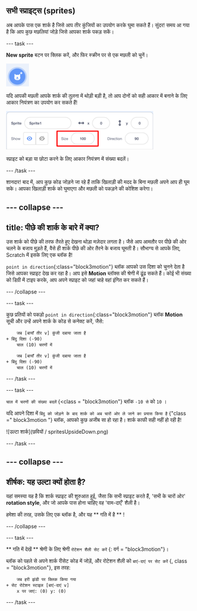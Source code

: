 ## सभी स्प्राइट्स (sprites)

अब आपके पास एक शार्क है जिसे आप तीर कुंजियों का उपयोग करके घुमा सकते हैं। सुंदर! समय आ गया है कि आप कुछ मछलियां जोड़े जिसे आपका शार्क पकड़ सकें।

\--- task \---

**New sprite** बटन पर क्लिक करें, और फिर स्क्रीन पर से एक मछली को चुनें।

![नया स्प्राइट बटन](images/spritesNewFromLibrary.png)

यदि आपकी मछली आपके शार्क की तुलना में थोड़ी बड़ी है, तो आप दोनों को सही आकार में बनाने के लिए आकार नियंत्रण का उपयोग कर सकते हैं!

![स्प्राइट आकार का नियंत्रण](images/sprites2.png)

स्प्राइट को बड़ा या छोटा करने के लिए आकार नियंत्रण में संख्या बदलें।

\--- /task \---

शानदार! बाद में, आप कुछ कोड जोड़ने जा रहे हैं ताकि खिलाड़ी की मदद के बिना मछली अपने आप ही घूम सके। आपका खिलाड़ी शार्क को घुमाएगा और मछली को पकड़ने की कोशिश करेगा।

## \--- collapse \---

## title: पीछे की शार्क के बारे में क्या?

उस शार्क को पीछे की तरफ तैरते हुए देखना थोड़ा मज़ेदार लगता है। जैसे आप आमतौर पर पीछे की ओर चलने के बजाय मुड़ते हैं, वैसे ही शार्क पीछे की ओर तैरने के बजाय घूमती है। सौभाग्य से आपके लिए, Scratch में इसके लिए एक ब्लॉक है!

`point in direction`{:class="block3motion"} ब्लॉक आपको उस दिशा को चुनने देता है जिसे आपका स्प्राइट देख कर रहा है। आप इसे **Motion** ब्लॉक्स की श्रेणी में ढूंढ सकते हैं। कोई भी संख्या को डिग्री में टाइप करके, आप अपने स्प्राइट को जहां चाहे वहां इंगित कर सकते हैं।

\--- /collapse \---

\--- task \---

कुछ प्रतियों को पकड़ो `point in direction`{:class="block3motion"} ब्लॉक **Motion** सूची और उन्हें अपने शार्क के कोड से कनेक्ट करें, जैसे:

```blocks3
    जब [बायाँ तीर v] कुंजी दबाया जाता है
+ बिंदु दिशा (-90)
    चाल (10) चरणों में
```

```blocks3
    जब [बायाँ तीर v] कुंजी दबाया जाता है
+ बिंदु दिशा (-90)
    चाल (10) चरणों में
```

\--- /task \---

\--- task \---

` चाल में चरणों की संख्या बदलें ` {<class = "block3motion"} ब्लॉक ` -10 से ` को ` 10 ` ।

यदि आपने दिशा में ` बिंदु को जोड़ने के बाद शार्क को अब चारों ओर ले जाने का प्रयास किया है ` {"class =" block3motion "} ब्लॉक, आपको कुछ अजीब सा हो रहा है। शार्क काफी सही नहीं हो रही है!

![उल्टा शार्क](छवियों / spritesUpsideDown.png)

\--- /task \---

## \--- collapse \---

## शीर्षक: यह उल्टा क्यों होता है?

यहां समस्या यह है कि शार्क स्प्राइट की शुरुआत हुई, जैसा कि सभी स्प्राइट करते हैं, 'सभी के चारों ओर' **rotation style**, और जो आपके पास होना चाहिए वह 'वाम-दाएँ' शैली है।

हमेशा की तरह, उसके लिए एक ब्लॉक है, और यह ** गति में है ** !

\--- /collapse \---

\--- task \---

** गति में देखें ** श्रेणी के लिए श्रेणी ` रोटेशन शैली सेट करें ` {: वर्ग = "block3motion"}।

ब्लॉक को पहले से अपने शार्क रीसेट कोड में जोड़ें, और रोटेशन शैली को ` बाएं-दाएं पर सेट करें ` {, class = "block3motion"}, इस तरह:

```blocks3
    जब हरी झंडी पर क्लिक किया गया
+ सेट रोटेशन स्टाइल [बाएं-दाएं v]
    x पर जाएं: (0) y: (0)
```

\--- /task \---